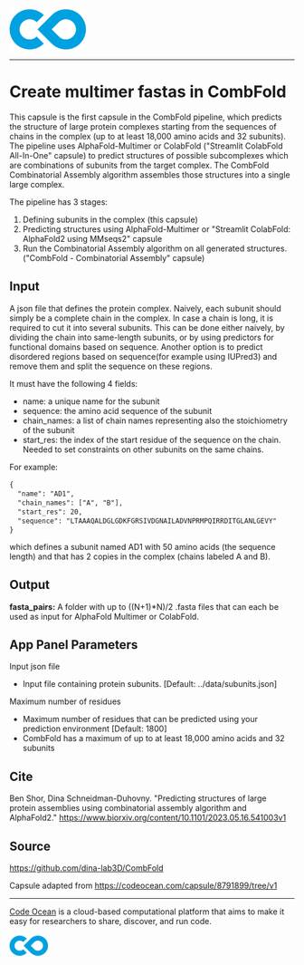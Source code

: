 [![Code Ocean Logo](images/CO_logo_135x72.png)](http://codeocean.com/product)

<hr>

# Create multimer fastas in CombFold

This capsule is the first capsule in the CombFold pipeline, which predicts the structure of large protein complexes starting from the sequences of chains in the complex (up to at least 18,000 amino acids and 32 subunits). The pipeline uses AlphaFold-Multimer or ColabFold ("Streamlit ColabFold All-In-One" capsule) to predict structures of possible subcomplexes which are combinations of subunits from the target complex. The CombFold Combinatorial Assembly algorithm assembles those structures into a single large complex.

The pipeline has 3 stages:

1. Defining subunits in the complex (this capsule)
2. Predicting structures using AlphaFold-Multimer or "Streamlit ColabFold: AlphaFold2 using MMseqs2" capsule 
3. Run the Combinatorial Assembly algorithm on all generated structures. ("CombFold - Combinatorial Assembly" capsule)

## Input

A json file that defines the protein complex.  Naively, each subunit should simply be a complete chain in the complex. In case a chain is long, it is required to cut it into several subunits. This can be done either naively, by dividing the chain into same-length subunits, or by using predictors for functional domains based on sequence. Another option is to predict disordered regions based on sequence(for example using IUPred3) and remove them and split the sequence on these regions.

It must have the following 4 fields:

- name: a unique name for the subunit
- sequence: the amino acid sequence of the subunit
- chain_names: a list of chain names representing also the stoichiometry of the subunit
- start_res: the index of the start residue of the sequence on the chain. Needed to set constraints on other subunits on the same chains.

For example:

```
{
  "name": "AD1",
  "chain_names": ["A", "B"],
  "start_res": 20,
  "sequence": "LTAAAQALDGLGDKFGRSIVDGNAILADVNPRMPQIRRDITGLANLGEVY"
}
```

which defines a subunit named AD1 with 50 amino acids (the sequence length) and that has 2 copies in the complex (chains labeled A and B).

## Output

**fasta_pairs:** A folder with up to ((N+1)*N)/2 .fasta files that can each be used as input for AlphaFold Multimer or ColabFold.

## App Panel Parameters

Input json file
- Input file containing protein subunits. [Default: ../data/subunits.json]

Maximum number of residues
- Maximum number of residues that can be predicted using your prediction environment [Default: 1800]
- CombFold has a maximum of up to at least 18,000 amino acids and 32 subunits

## Cite

Ben Shor, Dina Schneidman-Duhovny. "Predicting structures of large protein assemblies using combinatorial assembly algorithm and AlphaFold2."
https://www.biorxiv.org/content/10.1101/2023.05.16.541003v1

## Source

https://github.com/dina-lab3D/CombFold

Capsule adapted from https://codeocean.com/capsule/8791899/tree/v1

<hr>

[Code Ocean](https://codeocean.com/) is a cloud-based computational platform that aims to make it easy for researchers to share, discover, and run code.<br /><br />
[![Code Ocean Logo](images/CO_logo_68x36.png)](https://www.codeocean.com)